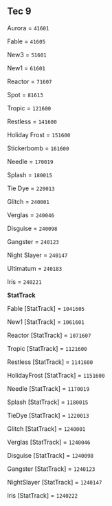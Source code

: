 ## Tec 9


Aurora = `41601`

Fable = `41605`

New3 = `51601`

New1 = `61601`

Reactor = `71607`

Spot = `81613`

Tropic = `121600`

Restless = `141600`

Holiday Frost = `151600`

Stickerbomb = `161600`

Needle = `170019`

Splash = `180015`

Tie Dye = `220013`

Glitch = `240001`

Verglas = `240046`

Disguise = `240098`

Gangster = `240123`

Night Slayer = `240147`

Ultimatum = `240183`

Iris = `240221`

**StatTrack**


Fable [StatTrack] = `1041605`

New1 [StatTrack] = `1061601`

Reactor [StatTrack] = `1071607`

Tropic [StatTrack] = `1121600`

Restless [StatTrack] = `1141600`

HolidayFrost [StatTrack] = `1151600`

Needle [StatTrack] = `1170019`

Splash [StatTrack] = `1180015`

TieDye [StatTrack] = `1220013`

Glitch [StatTrack] = `1240001`

Verglas [StatTrack] = `1240046`

Disguise [StatTrack] = `1240098`

Gangster [StatTrack] = `1240123`

NightSlayer [StatTrack] = `1240147`

Iris [StatTrack] = `1240222`
